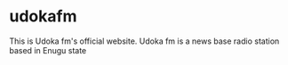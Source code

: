 # udokafm
This is Udoka fm's official website.
Udoka fm is a news base radio station based in Enugu state